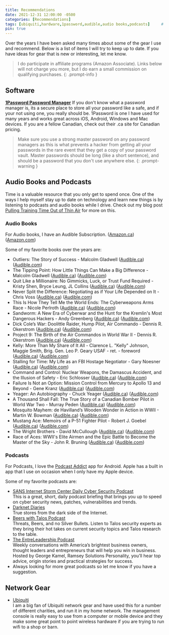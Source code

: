 ```yaml
---
title: Recommendations
date: 2021-12-31 12:00:00 -0500
categories: [Recommendations]
tags: [ubiquiti,hardware,1password,audible,audio books,podcasts]     # TAG names should always be lowercase
pin: true
---
```

Over the years I have been asked many times about some of the gear I use and recommend.  Below is a list of items I will try to keep up to date.  If you have ideas for gear that is new or interesting, let me know.

>I do participate in affiliate programs (Amazon Associate).  Links below will not charge you more, but I do earn a small commission on qualifying purchases.
{: .prompt-info }

## Software

[**1Password Password Manager**](http://bit.ly/2DaScpd)
If you don't know what a password manager is, its a secure place to store all your password like a safe, and if your not using one, you really should be.  1Password is one I have used for many years and works great across iOS, Android, Windows and Mac devices.  If you are a fellow Canadian, check out their .ca site for Canadian pricing.
>Make sure you use a strong master password on any password managers as this is what prevents a hacker from getting all your passwords in the rare event that they get a copy of your password vault.  Master passwords should be long (like a short sentence), and should be a password that you don't use anywhere else.
{: .prompt-warning }

## Audio Books and Podcasts

Time is a valuable resource that you only get to spend once.  One of the ways I help myself stay up to date on technology and learn new things is by listening to podcasts and audio books while I drive.  Check out my blog post [Pulling Training Time Out of Thin Air](/posts/pulling-training-time-out-of-thin-air) for more on this.

### Audio Books
For Audio books, I have an Audible Subscription. ([Amazon.ca](https://amzn.to/2QL48Wx)) ([Amazon.com](https://amzn.to/2pOssMk))

Some of my favorite books over the years are:
- Outliers: The Story of Success - Malcolm Gladwell
  ([Audible.ca](https://www.audible.ca/pd/B0716NHPRF))
  ([Audible.com](https://www.audible.com/pd/B002UZDRK8))
- The Tipping Point: How Little Things Can Make a Big Difference - Malcolm Gladwell
  ([Audible.ca](https://www.audible.ca/pd/B071RSG5CX))
  ([Audible.com](https://www.audible.com/pd/B002V0A7U0))
- Quit Like a Millionaire: No Gimmicks, Luck, or Trust Fund Required - Kristy Shen, Bryce Leung, JL Collins
  ([Audible.ca](https://www.audible.ca/pd/1984891251))
  ([Audible.com](https://www.audible.com/pd/1984891251))
- Never Split the Difference: Negotiating as if Your Life Depended on It - Chris Voss
  ([Audible.ca](https://www.audible.ca/pd/Never-Split-the-Difference-Audiobook/B071HFNH1T))
  ([Audible.com](https://www.audible.com/pd/Never-Split-the-Difference-Audiobook/B01CF5O89G))
- This Is How They Tell Me the World Ends: The Cyberweapons Arms Race - Nicole Perlroth
  ([Audible.ca](https://www.audible.ca/pd/This-Is-How-They-Tell-Me-the-World-Ends-Audiobook/1635577179))
  ([Audible.com](https://www.audible.com/pd/This-Is-How-They-Tell-Me-the-World-Ends-Audiobook/1635577179))
- Sandworm: A New Era of Cyberwar and the Hunt for the Kremlin's Most Dangerous Hackers - Andy Greenberg
  ([Audible.ca](https://www.audible.ca/pd/Sandworm-Audiobook/0593146786))
  ([Audible.com](https://www.audible.com/pd/Sandworm-Audiobook/0593146786))
- Dick Cole’s War: Doolittle Raider, Hump Pilot, Air Commando - Dennis R. Okerstrom
  ([Audible.ca](https://www.audible.ca/pd/Dick-Cole%E2%80%99s-War-Doolittle-Raider-Hump-Pilot-Air-Commando-Audiobook/B07VQ962T7))
  ([Audible.com](https://www.audible.com/pd/Dick-Coles-War-Doolittle-Raider-Hump-Pilot-Air-Commando-Audiobook/B07VRF1JWJ))
- Project 9: The Birth of the Air Commandos in World War II - Dennis R. Okerstrom
  ([Audible.ca](https://www.audible.ca/pd/Project-9-The-Birth-of-the-Air-Commandos-in-World-War-II-Audiobook/B08D61YMYZ))
  ([Audible.com](https://www.audible.com/pd/Project-9-The-Birth-of-the-Air-Commandos-in-World-War-II-Audiobook/B08D666TGL))
- Kelly: More Than My Share of It All - Clarence L. "Kelly" Johnson, Maggie Smith, Brig. Gen. Leo P. Geary USAF - ret. - foreword
  ([Audible.ca](https://www.audible.ca/pd/Kelly-Audiobook/B07NGRS223))
  ([Audible.com](https://www.audible.com/pd/Kelly-Audiobook/1977348432?qid=1672523622))
- Stalling for Time: My Life as an FBI Hostage Negotiator - Gary Noesner
  ([Audible.ca](https://www.audible.ca/pd/Stalling-for-Time-Audiobook/B078JP46TS))
  ([Audible.com](https://www.audible.com/pd/Stalling-for-Time-Audiobook/B078JLV5PW))
- Command and Control: Nuclear Weapons, the Damascus Accident, and the Illusion of Safety - Eric Schlosser
  ([Audible.ca](https://www.audible.ca/pd/Command-and-Control-Audiobook/B071LC2CMD))
  ([Audible.com](https://www.audible.com/pd/Command-and-Control-Audiobook/B00ELPIT26))
- Failure Is Not an Option: Mission Control from Mercury to Apollo 13 and Beyond - Gene Kranz
  ([Audible.ca](https://www.audible.ca/pd/Failure-Is-Not-an-Option-Audiobook/B072HZBC17))
  ([Audible.com](https://www.audible.com/pd/Failure-Is-Not-an-Option-Audiobook/B005I5JBPM))
- Yeager: An Autobiography - Chuck Yeager
  ([Audible.ca](https://www.audible.ca/pd/Yeager-Audiobook/B0844PPKPG))
  ([Audible.com](https://www.audible.com/pd/Yeager-Audiobook/0593213564))
- A Thousand Shall Fall: The True Story of a Canadian Bomber Pilot in World War Two - Murray Peden
  ([Audible.ca](https://www.audible.ca/pd/A-Thousand-Shall-Fall-Audiobook/B071HRZVSF))
  ([Audible.com](https://www.audible.com/pd/A-Thousand-Shall-Fall-Audiobook/B00H2UBXOI))
- Mosquito Mayhem: de Havilland’s Wooden Wonder in Action in WWII - Martin W. Bowman
  ([Audible.ca](https://www.audible.ca/pd/Mosquito-Mayhem-Audiobook/B07YX81BDD))
  ([Audible.com](https://www.audible.com/pd/Mosquito-Mayhem-Audiobook/1400184495))
- Mustang Ace: Memoirs of a P-51 Fighter Pilot - Robert J. Goebel
  ([Audible.ca](https://www.audible.ca/pd/Mustang-Ace-Memoirs-of-a-P-51-Fighter-Pilot-Audiobook/B07BMNSYYN))
  ([Audible.com](https://www.audible.com/pd/Mustang-Ace-Memoirs-of-a-P-51-Fighter-Pilot-Audiobook/B07BMMDCYY))
- The Wright Brothers - David McCullough
  ([Audible.ca](https://www.audible.ca/pd/The-Wright-Brothers-Audiobook/B071DVDC2C))
  ([Audible.com](https://www.audible.com/pd/The-Wright-Brothers-Audiobook/B00TA5BJ4W))
- Race of Aces: WWII's Elite Airmen and the Epic Battle to Become the Master of the Sky - John R. Bruning
  ([Audible.ca](https://www.audible.ca/pd/Race-of-Aces-Audiobook/B0839NDB3W))
  ([Audible.com](https://www.audible.com/pd/Race-of-Aces-Audiobook/1478921609))

### Podcasts
For Podcasts, I love the [Podcast Addict](https://podcastaddict.com/app) app for Android.  Apple has a built in app that I use on occasion when I only have my Apple device.

Some of my favorite podcasts are:
- [SANS Internet Storm Center Daily Cyber Security Podcast](https://isc.sans.edu/podcast.html)\
  This is a great, short, daily podcast briefing that brings you up to speed on cyber security news, patches, vulnerabilities and trends.
- [Darknet Diaries](https://darknetdiaries.com/)\
  True stores from the dark side of the Internet.
- [Beers with Talos Podcast](https://talosintelligence.com/podcasts/shows/beers_with_talos)\
  Threats, Beers, and no Silver Bullets. Listen to Talos security experts as they bring their hot takes on current security topics and Talos research to the table.
- [The EntreLeadership Podcast](https://www.ramseysolutions.com/shows/the-entreleadership-podcast)\
  Weekly conversations with America’s brightest business owners, thought leaders and entrepreneurs that will help you win in business. Hosted by George Kamel, Ramsey Solutions Personality, you’ll hear top advice, origin stories and practical strategies for success.
- Always looking for more great podcasts so let me know if you have a suggestion.

## Network Gear

- [Ubiquiti](https://www.ui.com/)\
  I am a big fan of Ubiquiti network gear and have used this for a number of different charities, and run it in my home network.  The management console is really easy to use from a computer or mobile device and they make some great point to point wireless hardware if you are trying to run wifi to a shop or barn.
